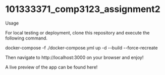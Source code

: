 # 101333371_comp3123_assignment2

Usage

For local testing or deployment, clone this repository and execute the following command.

docker-compose -f ./docker-compose.yml up -d --build --force-recreate

Then navigate to http://localhost:3000 on your browser and enjoy!

A live preview of the app can be found here!
